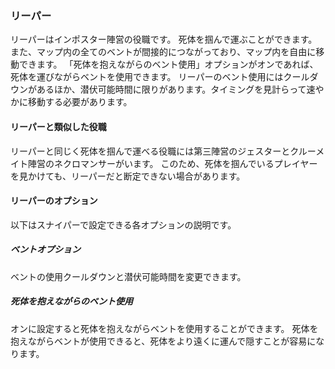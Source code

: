 ### リーパー
リーパーはインポスター陣営の役職です。
死体を掴んで運ぶことができます。
また、マップ内の全てのベントが間接的につながっており、マップ内を自由に移動できます。
「死体を抱えながらのベント使用」オプションがオンであれば、死体を運びながらベントを使用できます。
リーパーのベント使用にはクールダウンがあるほか、潜伏可能時間に限りがあります。タイミングを見計らって速やかに移動する必要があります。

#### リーパーと類似した役職
リーパーと同じく死体を掴んで運べる役職には第三陣営のジェスターとクルーメイト陣営のネクロマンサーがいます。
このため、死体を掴んでいるプレイヤーを見かけても、リーパーだと断定できない場合があります。

#### リーパーのオプション
以下はスナイパーで設定できる各オプションの説明です。

##### ベントオプション
ベントの使用クールダウンと潜伏可能時間を変更できます。

##### 死体を抱えながらのベント使用
オンに設定すると死体を抱えながらベントを使用することができます。
死体を抱えながらベントが使用できると、死体をより遠くに運んで隠すことが容易になります。
